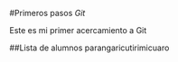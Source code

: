 #Primeros pasos _Git_

Este es mi primer acercamiento a Git


##Lista de alumnos 
parangaricutirimicuaro
